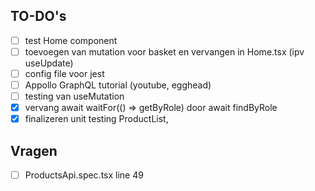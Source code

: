 ## TO-DO's

- [ ] test Home component
- [ ] toevoegen van mutation voor basket en vervangen in Home.tsx (ipv useUpdate)
- [ ] config file voor jest
- [ ] Appollo GraphQL tutorial (youtube, egghead)
- [ ] testing van useMutation
- [x] vervang await waitFor(() => getByRole) door await findByRole
- [x] finalizeren unit testing ProductList,

## Vragen

- [ ] ProductsApi.spec.tsx line 49
